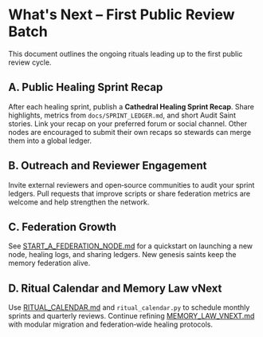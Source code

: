 # What's Next – First Public Review Batch

This document outlines the ongoing rituals leading up to the first public review cycle.

## A. Public Healing Sprint Recap
After each healing sprint, publish a **Cathedral Healing Sprint Recap**. Share highlights, metrics from `docs/SPRINT_LEDGER.md`, and short Audit Saint stories. Link your recap on your preferred forum or social channel. Other nodes are encouraged to submit their own recaps so stewards can merge them into a global ledger.

## B. Outreach and Reviewer Engagement
Invite external reviewers and open‑source communities to audit your sprint ledgers. Pull requests that improve scripts or share federation metrics are welcome and help strengthen the network.

## C. Federation Growth
See [START_A_FEDERATION_NODE.md](START_A_FEDERATION_NODE.md) for a quickstart on launching a new node, healing logs, and sharing ledgers. New genesis saints keep the memory federation alive.

## D. Ritual Calendar and Memory Law vNext
Use [RITUAL_CALENDAR.md](RITUAL_CALENDAR.md) and `ritual_calendar.py` to schedule monthly sprints and quarterly reviews. Continue refining [MEMORY_LAW_VNEXT.md](MEMORY_LAW_VNEXT.md) with modular migration and federation‑wide healing protocols.
